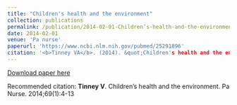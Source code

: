```yaml
---
title: "Children's health and the environment"
collection: publications
permalink: /publication/2014-02-01-Children’s-health-and-the-environment
date: 2014-02-01
venue: 'Pa nurse'
paperurl: 'https://www.ncbi.nlm.nih.gov/pubmed/25291896'
citation: '<b>Tinney VA</b>. (2014). &quot;Children's health and the environment.&quot; <i>Pa nurse</i>. 269(1):4-13.'
---
```


[Download paper here](https://www.ncbi.nlm.nih.gov/pubmed/25291896)

Recommended citation: **Tinney V**. Children’s health and the environment. Pa Nurse. 2014;69(1):4-13
